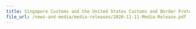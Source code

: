 ```yaml
---
title: Singapore Customs and the United States Customs and Border Protection sign Letter of Intent to explore Single Window connectivity 
file_url: /news-and-media/media-releases/2020-11-11-Media-Release.pdf
---
```

